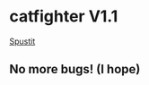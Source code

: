 # catfighter V1.1
[Spustit](https://OreonCZ.github.io/catfighter/)

<h2>No more bugs! (I hope)</h2>
